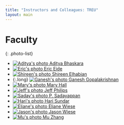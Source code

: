 ```yaml
---
title: "Instructors and Colleagues: TREU"
layout: main
---
```


# Faculty

{: .photo-list}
- [![Aditya's photo](/photos/aditya.jpg) Aditya Bhaskara](https://www.cs.utah.edu/~bhaskara/)
- [![Eric's photo](/photos/eeide.jpg) Eric Eide](https://www.cs.utah.edu/~eeide/)
- [![Shireen's photo](/photos/shireen.png) Shireen Elhabian](http://www.sci.utah.edu/~shireen/)
- {:.long}
  [![Ganesh's photo](/photos/ganesh.jpg) Ganesh Gopalakrishnan](https://www.cs.utah.edu/~ganesh/)
- [![Mary's photo](/photos/mhall.jpg) Mary Hall](https://www.cs.utah.edu/~mhall/)
- [![Jeff's photo](/photos/jeffp.jpg) Jeff Philips](https://www.cs.utah.edu/~jeffp/)
- [![Saday's photo](/photos/saday.jpg) P. Sadayappan](https://www.cs.utah.edu/~saday/)
- [![Hari's photo](/photos/hari.jpg) Hari Sundar](https://www.cs.utah.edu/~hari)
- [![Eliane's photo](/photos/eliane.jpg) Eliane Wiese](https://eliane-s-wiese.owlstown.net/)
- [![Jason's photo](/photos/jason.jpg) Jason Wiese](https://www.cs.utah.edu/~wiese)
- [![Mu's photo](/photos/zhang.jpg) Mu Zhang](https://sites.google.com/site/muzhang82)

